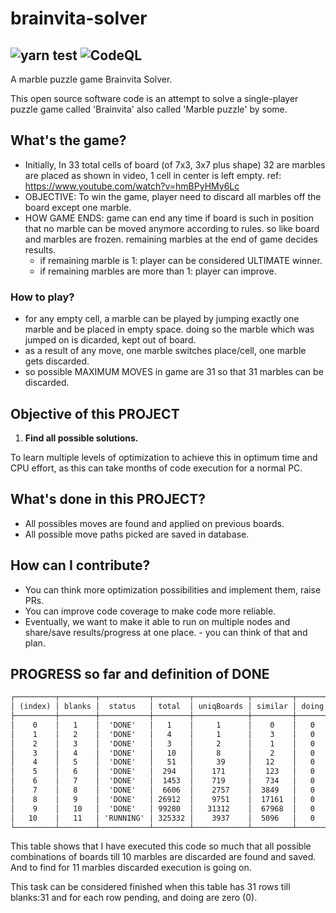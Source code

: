 # brainvita-solver

![yarn test](https://github.com/sushiljainam/brainvita-solver/actions/workflows/npm-test.yml/badge.svg) ![CodeQL](https://github.com/sushiljainam/brainvita-solver/actions/workflows/codeql-analysis.yml/badge.svg)
---
A marble puzzle game Brainvita Solver.

This open source software code is an attempt to solve a single-player puzzle game called 'Brainvita' also called 'Marble puzzle' by some.

## What's the game?

* Initially, In 33 total cells of board (of 7x3, 3x7 plus shape) 32 are marbles are placed as shown in video, 1 cell in center is left empty. ref: https://www.youtube.com/watch?v=hmBPyHMy6Lc
* OBJECTIVE: To win the game, player need to discard all marbles off the board except one marble.
* HOW GAME ENDS: game can end any time if board is such in position that no marble can be moved anymore according to rules. so like board and marbles are frozen. remaining marbles at the end of game decides results.
  * if remaining marble is 1: player can be considered ULTIMATE winner.
  * if remaining marbles are more than 1: player can improve.

### How to play?

* for any empty cell, a marble can be played by jumping exactly one marble and be placed in empty space. doing so the marble which was jumped on is dicarded, kept out of board.
* as a result of any move, one marble switches place/cell, one marble gets discarded.
* so possible MAXIMUM MOVES in game are 31 so that 31 marbles can be discarded.

## Objective of this PROJECT

1. **Find all possible solutions.**

To learn multiple levels of optimization to achieve this in optimum time and CPU effort, as this can take months of code execution for a normal PC.

## What's done in this PROJECT?

* All possibles moves are found and applied on previous boards.
* All possible move paths picked are saved in database.

## How can I contribute?

* You can think more optimization possibilities and implement them, raise PRs.
* You can improve code coverage to make code more reliable.
* Eventually, we want to make it able to run on multiple nodes and share/save results/progress at one place. - you can think of that and plan.

## PROGRESS so far and definition of DONE

```txt
┌─────────┬────────┬───────────┬────────┬────────────┬─────────┬───────┬─────────┐
│ (index) │ blanks │  status   │ total  │ uniqBoards │ similar │ doing │ pending │
├─────────┼────────┼───────────┼────────┼────────────┼─────────┼───────┼─────────┤
│    0    │   1    │  'DONE'   │   1    │     1      │    0    │   0   │    0    │
│    1    │   2    │  'DONE'   │   4    │     1      │    3    │   0   │    0    │
│    2    │   3    │  'DONE'   │   3    │     2      │    1    │   0   │    0    │
│    3    │   4    │  'DONE'   │   10   │     8      │    2    │   0   │    0    │
│    4    │   5    │  'DONE'   │   51   │     39     │   12    │   0   │    0    │
│    5    │   6    │  'DONE'   │  294   │    171     │   123   │   0   │    0    │
│    6    │   7    │  'DONE'   │  1453  │    719     │   734   │   0   │    0    │
│    7    │   8    │  'DONE'   │  6606  │    2757    │  3849   │   0   │    0    │
│    8    │   9    │  'DONE'   │ 26912  │    9751    │  17161  │   0   │    0    │
│    9    │   10   │  'DONE'   │ 99280  │   31312    │  67968  │   0   │    0    │
│   10    │   11   │ 'RUNNING' │ 325332 │    3937    │  5096   │   0   │ 316299  │
└─────────┴────────┴───────────┴────────┴────────────┴─────────┴───────┴─────────┘
```

This table shows that I have executed this code so much that all possible combinations of boards till 10 marbles are discarded are found and saved. And to find for 11 marbles discarded execution is going on.

This task can be considered finished when this table has 31 rows till blanks:31 and for each row pending, and doing are zero (0).

